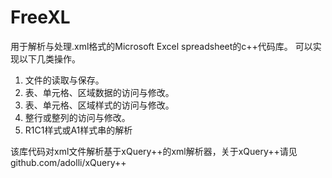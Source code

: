 FreeXL
======

用于解析与处理.xml格式的Microsoft Excel spreadsheet的c++代码库。
可以实现以下几类操作。

1. 文件的读取与保存。
2. 表、单元格、区域数据的访问与修改。
3. 表、单元格、区域样式的访问与修改。
4. 整行或整列的访问与修改。
5. R1C1样式或A1样式串的解析

该库代码对xml文件解析基于xQuery++的xml解析器，关于xQuery++请见github.com/adolli/xQuery++
